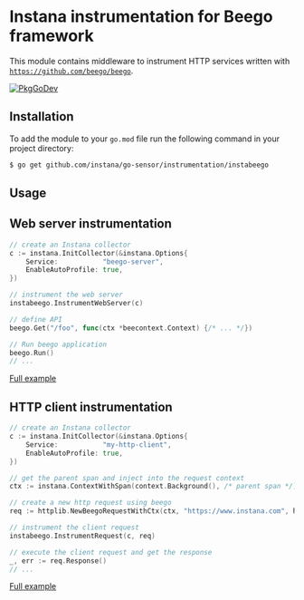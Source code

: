 Instana instrumentation for Beego framework
=============================================

This module contains middleware to instrument HTTP services written with [`https://github.com/beego/beego`](https://github.com/beego/beego).

[![PkgGoDev](https://pkg.go.dev/badge/github.com/instana/go-sensor/instrumentation/instabeego)][godoc]

Installation
------------

To add the module to your `go.mod` file run the following command in your project directory:

```bash
$ go get github.com/instana/go-sensor/instrumentation/instabeego
```

Usage
-----

## Web server instrumentation

```go
// create an Instana collector
c := instana.InitCollector(&instana.Options{
    Service:           "beego-server",
    EnableAutoProfile: true,
})

// instrument the web server
instabeego.InstrumentWebServer(c)

// define API 
beego.Get("/foo", func(ctx *beecontext.Context) {/* ... */})

// Run beego application
beego.Run() 
// ...
```
[Full example][serverInstrumentationExample]

## HTTP client instrumentation

```go
// create an Instana collector 
c := instana.InitCollector(&instana.Options{
    Service:           "my-http-client",
    EnableAutoProfile: true,
})

// get the parent span and inject into the request context
ctx := instana.ContextWithSpan(context.Background(), /* parent span */)

// create a new http request using beego
req := httplib.NewBeegoRequestWithCtx(ctx, "https://www.instana.com", http.MethodGet)

// instrument the client request
instabeego.InstrumentRequest(c, req)

// execute the client request and get the response
_, err := req.Response()
// ...
```

[Full example][clientInstrumentationExample]




[godoc]: https://pkg.go.dev/github.com/instana/go-sensor/instrumentation/instabeego
[serverInstrumentationExample]: https://pkg.go.dev/github.com/instana/go-sensor/instrumentation/instabeego#example-package-ServerInstrumentation
[clientInstrumentationExample]: https://pkg.go.dev/github.com/instana/go-sensor/instrumentation/instabeego#example-package-HttpClientInstrumentation

